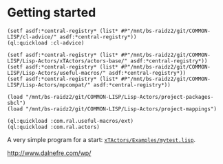 # Getting started

```common-lisp
(setf asdf:*central-registry* (list* #P"/mnt/bs-raidz2/git/COMMON-LISP/cl-advice/" asdf:*central-registry*))
(ql:quickload :cl-advice)

(setf asdf:*central-registry* (list* #P"/mnt/bs-raidz2/git/COMMON-LISP/Lisp-Actors/xTActors/actors-base/" asdf:*central-registry*))
(setf asdf:*central-registry* (list* #P"/mnt/bs-raidz2/git/COMMON-LISP/Lisp-Actors/useful-macros/" asdf:*central-registry*))
(setf asdf:*central-registry* (list* #P"/mnt/bs-raidz2/git/COMMON-LISP/Lisp-Actors/mpcompat/" asdf:*central-registry*))

(load "/mnt/bs-raidz2/git/COMMON-LISP/Lisp-Actors/project-packages-sbcl")
(load "/mnt/bs-raidz2/git/COMMON-LISP/Lisp-Actors/project-mappings")

(ql:quickload :com.ral.useful-macros/ext)
(ql:quickload :com.ral.actors)
```

A very simple program for a start: [`xTActors/Examples/mytest.lisp`](./xTActors/Examples/mytest.lisp).

http://www.dalnefre.com/wp/
